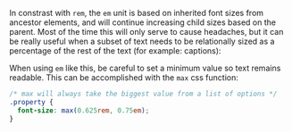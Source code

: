 In constrast with `rem`, the `em` unit is based on inherited font sizes from ancestor elements, and will continue increasing child sizes based on the parent. Most of the time this will only serve to cause headaches, but it can be really useful when a subset of text needs to be relationally sized as a percentage of the rest of the text (for example: captions):

When using `em` like this, be careful to set a minimum value so text remains readable. This can be accomplished with the `max` css function:

```css
/* max will always take the biggest value from a list of options */
.property {
  font-size: max(0.625rem, 0.75em);
}
```
